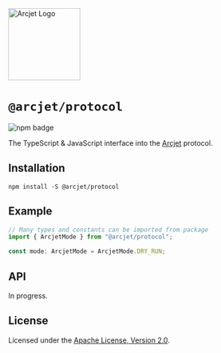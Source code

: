 <a href="https://arcjet.com" target="_arcjet-home">
  <picture>
    <source media="(prefers-color-scheme: dark)" srcset="https://arcjet.com/arcjet-logo-dark-planet-arrival.svg">
    <img src="https://arcjet.com/arcjet-logo-light-planet-arrival.svg" alt="Arcjet Logo" height="144" width="auto">
  </picture>
</a>

# `@arcjet/protocol`

<p>
  <picture>
    <source media="(prefers-color-scheme: dark)" srcset="https://img.shields.io/npm/v/%40arcjet%2Fprotocol?style=flat-square&label=%E2%9C%A6Aj&labelColor=000000&color=5C5866">
    <img alt="npm badge" src="https://img.shields.io/npm/v/%40arcjet%2Fprotocol?style=flat-square&label=%E2%9C%A6Aj&labelColor=ECE6F0&color=ECE6F0">
  </picture>
</p>

The TypeScript & JavaScript interface into the [Arcjet][arcjet] protocol.

## Installation

```shell
npm install -S @arcjet/protocol
```

## Example

```ts
// Many types and constants can be imported from package
import { ArcjetMode } from "@arcjet/protocol";

const mode: ArcjetMode = ArcjetMode.DRY_RUN;
```

## API

In progress.

## License

Licensed under the [Apache License, Version 2.0][apache-license].

[arcjet]: https://arcjet.com
[apache-license]: http://www.apache.org/licenses/LICENSE-2.0
